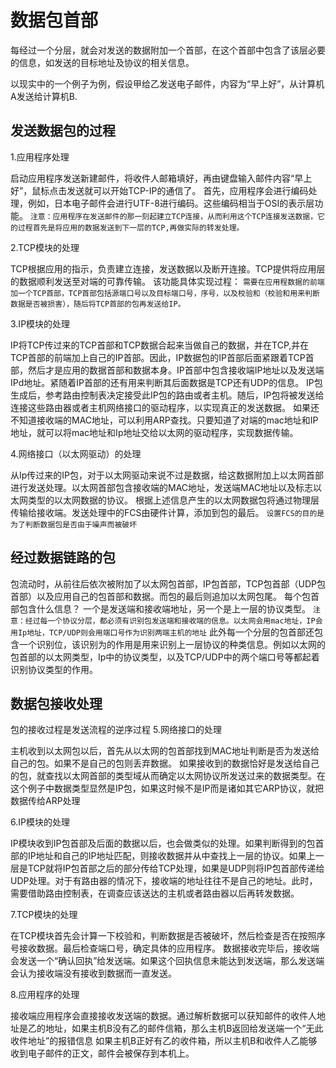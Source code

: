 # 数据包首部
每经过一个分层，就会对发送的数据附加一个首部，在这个首部中包含了该层必要的信息，如发送的目标地址及协议的相关信息。

以现实中的一个例子为例，假设甲给乙发送电子邮件，内容为“早上好”，从计算机A发送给计算机B.

## 发送数据包的过程

1.应用程序处理  

启动应用程序发送新建邮件，将收件人邮箱填好，再由键盘输入邮件内容“早上好”，鼠标点击发送就可以开始TCP-IP的通信了。
首先，应用程序会进行编码处理，例如，日本电子邮件会进行UTF-8进行编码。这些编码相当于OSI的表示层功能。
`注意：应用程序在发送邮件的那一刻起建立TCP连接，从而利用这个TCP连接发送数据，它的过程首先是将应用的数据发送到下一层的TCP,再做实际的转发处理。`

2.TCP模块的处理  

TCP根据应用的指示，负责建立连接，发送数据以及断开连接。TCP提供将应用层的数据顺利发送至对端的可靠传输。
该功能具体实现过程：
`需要在应用程数据的前端加一个TCP首部，TCP首部包括源端口号以及目标端口号，序号，以及校验和（校验和用来判断数据是否被损害），随后将TCP首部的包再发送给IP。`

3.IP模块的处理  

IP将TCP传过来的TCP首部和TCP数据合起来当做自己的数据，并在TCP,并在TCP首部的前端加上自己的IP首部。因此，IP数据包的IP首部后面紧跟着TCP首部，然后才是应用的数据首部和数据本身。IP首部中包含接收端IP地址以及发送端IPd地址。紧随着IP首部的还有用来判断其后面数据是TCP还有UDP的信息。
IP包生成后，参考路由控制表决定接受此IP包的路由或者主机。随后，IP包将被发送给连接这些路由器或者主机网络接口的驱动程序，以实现真正的发送数据。
如果还不知道接收端的MAC地址，可以利用ARP查找。只要知道了对端的mac地址和IP地址，就可以将mac地址和Ip地址交给以太网的驱动程序，实现数据传输。

4.网络接口（以太网驱动）的处理  

从Ip传过来的IP包，对于以太网驱动来说不过是数据，给这数据附加上以太网首部进行发送处理。以太网首部包含接收端的MAC地址，发送端MAC地址以及标志以太网类型的以太网数据的协议。
根据上述信息产生的以太网数据包将通过物理层传输给接收端。发送处理中的FCS由硬件计算，添加到包的最后。
`设置FCS的目的是为了判断数据包是否由于噪声而被破坏`

## 经过数据链路的包
包流动时，从前往后依次被附加了以太网包首部，IP包首部，TCP包首部（UDP包首部）以及应用自己的包首部和数据。而包的最后则追加以太网包尾。
每个包首部包含什么信息？
一个是发送端和接收端地址，另一个是上一层的协议类型。
`注意：经过每一个协议分层，都必须有识别包发送端和接收端的信息。以太网会用mac地址，IP会用Ip地址，TCP/UDP则会用端口号作为识别两端主机的地址`
此外每一个分层的包首部还包含一个识别位，该识别为的作用是用来识别上一层协议的种类信息。例如以太网的包首部的以太网类型，Ip中的协议类型，以及TCP/UDP中的两个端口号等都起着识别协议类型的作用。

## 数据包接收处理
包的接收过程是发送流程的逆序过程
5.网络接口的处理  

主机收到以太网包以后，首先从以太网的包首部找到MAC地址判断是否为发送给自己的包。如果不是自己的包则丢弃数据。
如果接收到的数据恰好是发送给自己的包，就查找以太网首部的类型域从而确定以太网协议所发送过来的数据类型。在这个例子中数据类型显然是IP包，如果这时候不是IP而是诸如其它ARP协议，就把数据传给ARP处理

6.IP模块的处理  

IP模块收到IP包首部及后面的数据以后，也会做类似的处理。如果判断得到的包首部的IP地址和自己的IP地址匹配，则接收数据并从中查找上一层的协议。如果上一层是TCP就将IP包首部之后的部分传给TCP处理，如果是UDP则将IP包首部传递给UDP处理。对于有路由器的情况下，接收端的地址往往不是自己的地址。此时，需要借助路由控制表，在调查应该送达的主机或者路由器以后再转发数据。

7.TCP模块的处理  

在TCP模块首先会计算一下校验和，判断数据是否被破坏，然后检查是否在按照序号接收数据。最后检查端口号，确定具体的应用程序。
数据接收完毕后，接收端会发送一个“确认回执”给发送端。如果这个回执信息未能达到发送端，那么发送端会认为接收端没有接收到数据而一直发送。

8.应用程序的处理  

接收端应用程序会直接接收发送端的数据。通过解析数据可以获知邮件的收件人地址是乙的地址，如果主机B没有乙的邮件信箱，那么主机B返回给发送端一个“无此收件地址”的报错信息
如果主机B正好有乙的收件箱，所以主机B和收件人乙能够收到电子邮件的正文，邮件会被保存到本机上。
